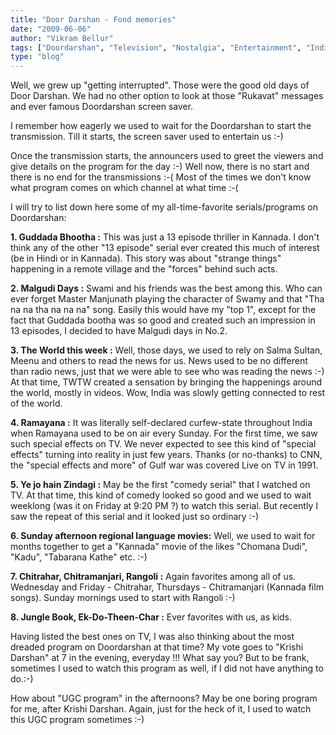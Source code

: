 ```yaml
---
title: "Door Darshan - Fond memories"
date: "2009-06-06"
author: "Vikram Bellur"
tags: ["Doordarshan", "Television", "Nostalgia", "Entertainment", "India"]
type: "blog"
---
```


Well, we grew up "getting interrupted". Those were the good old days of Door Darshan. We had no other option to look at those "Rukavat" messages and ever famous Doordarshan screen saver.

I remember how eagerly we used to wait for the Doordarshan to start the transmission. Till it starts, the screen saver used to entertain us :-)

Once the transmission starts, the announcers used to greet the viewers and give details on the program for the day :-) Well now, there is no start and there is no end for the transmissions :-( Most of the times we don't know what program comes on which channel at what time :-(

I will try to list down here some of my all-time-favorite serials/programs on Doordarshan:

**1. Guddada Bhootha :** This was just a 13 episode thriller in Kannada. I don't think any of the other "13 episode" serial ever created this much of interest (be in Hindi or in Kannada). This story was about "strange things" happening in a remote village and the "forces" behind such acts.

**2. Malgudi Days :** Swami and his friends was the best among this. Who can ever forget Master Manjunath playing the character of Swamy and that "Tha na na tha na na na" song. Easily this would have my "top 1", except for the fact that Guddada bootha was so good and created such an impression in 13 episodes, I decided to have Malgudi days in No.2.

**3. The World this week :** Well, those days, we used to rely on Salma Sultan, Meenu and others to read the news for us. News used to be no different than radio news, just that we were able to see who was reading the news :-) At that time, TWTW created a sensation by bringing the happenings around the world, mostly in videos. Wow, India was slowly getting connected to rest of the world.

**4. Ramayana :** It was literally self-declared curfew-state throughout India when Ramayana used to be on air every Sunday. For the first time, we saw such special effects on TV. We never expected to see this kind of "special effects" turning into reality in just few years. Thanks (or no-thanks) to CNN, the "special effects and more" of Gulf war was covered Live on TV in 1991.

**5. Ye jo hain Zindagi :** May be the first "comedy serial" that I watched on TV. At that time, this kind of comedy looked so good and we used to wait weeklong (was it on Friday at 9:20 PM ?) to watch this serial. But recently I saw the repeat of this serial and it looked just so ordinary :-)

**6. Sunday afternoon regional language movies:** Well, we used to wait for months together to get a "Kannada" movie of the likes "Chomana Dudi", "Kadu", "Tabarana Kathe" etc. :-)

**7. Chitrahar, Chitramanjari, Rangoli :** Again favorites among all of us. Wednesday and Friday - Chitrahar, Thursdays - Chitramanjari (Kannada film songs). Sunday mornings used to start with Rangoli :-)

**8. Jungle Book, Ek-Do-Theen-Char :** Ever favorites with us, as kids.

Having listed the best ones on TV, I was also thinking about the most dreaded program on Doordarshan at that time? My vote goes to "Krishi Darshan" at 7 in the evening, everyday !!! What say you? But to be frank, sometimes I used to watch this program as well, if I did not have anything to do.:-)

How about "UGC program" in the afternoons? May be one boring program for me, after Krishi Darshan. Again, just for the heck of it, I used to watch this UGC program sometimes :-)
